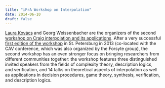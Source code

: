 ```yaml
---
title: "iPrA Workshop on Interpolation"
date: 2014-06-10
draft: false
---
```

<p><a href="http://www.cse.chalmers.se/~laurako/" target="_blank">Laura Kovács</a> and Georg Weissenbacher are the organizers of the second <a href="http://vsl2014.at/meetings/iPRA-index.html" target="_blank">workshop on Craig interpolation and its applications</a>.<span id="more-3328"/> After a very successful <a href="http://cav2013.forsyte.at/workshops/interpolation/" target="_blank">first edition of the workshop</a> in St. Petersburg in 2013 (co-located with the CAV conference, which was also organized by the Forsyte group), the second workshop has an even stronger focus on bringing researchers from different communities together: the workshop features three distinguished invited speakers from the fields of complexity theory, description logics, and verification, and 14 talks on theoretical aspects of interpolation as well as applications in decision procedures, game theory, synthesis, verification, and description logics.</p>
